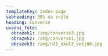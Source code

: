```yaml
---
templateKey: index-page
subheading: 30% na brýle
heading: Converse
uvodni_foto:
  obrazek1: /img/converse3.jpg
  obrazek2: /img/converse1.jpg
  obrazek3: /img/n21_ukol2_vetj00.jpg
---
```

